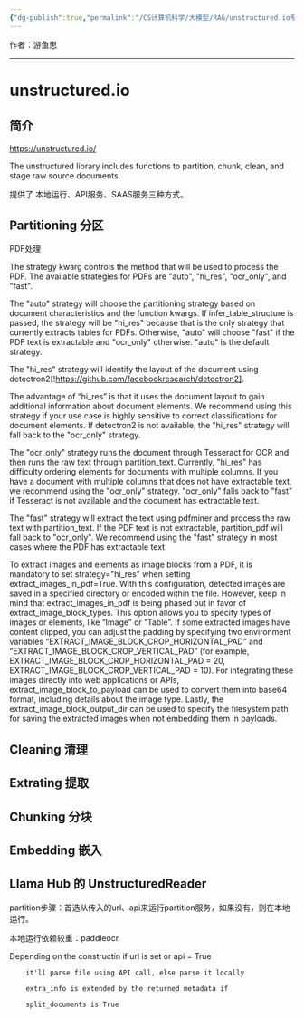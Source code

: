```yaml
---
{"dg-publish":true,"permalink":"/CS计算机科学/大模型/RAG/unstructured.io专题/","noteIcon":"","created":"2024-02-08T17:52:57.823+08:00","updated":"2024-04-24T00:05:56.362+08:00"}
---
```



作者：游鱼思

---
# unstructured.io

## 简介

https://unstructured.io/

The unstructured library includes functions to partition, chunk, clean, and stage raw source documents.

提供了 本地运行、API服务、SAAS服务三种方式。

## Partitioning 分区

PDF处理

The strategy kwarg controls the method that will be used to process the PDF. The available strategies for PDFs are "auto", "hi_res", "ocr_only", and "fast".

The "auto" strategy will choose the partitioning strategy based on document characteristics and the function kwargs. If infer_table_structure is passed, the strategy will be "hi_res" because that is the only strategy that currently extracts tables for PDFs. Otherwise, "auto" will choose "fast" if the PDF text is extractable and "ocr_only" otherwise. "auto" is the default strategy.

The "hi_res" strategy will identify the layout of the document using detectron2[!https://github.com/facebookresearch/detectron2].

The advantage of “hi_res” is that it uses the document layout to gain additional information about document elements. We recommend using this strategy if your use case is highly sensitive to correct classifications for document elements. If detectron2 is not available, the "hi_res" strategy will fall back to the "ocr_only" strategy.

The "ocr_only" strategy runs the document through Tesseract for OCR and then runs the raw text through partition_text. Currently, "hi_res" has difficulty ordering elements for documents with multiple columns. If you have a document with multiple columns that does not have extractable text, we recommend using the "ocr_only" strategy. "ocr_only" falls back to "fast" if Tesseract is not available and the document has extractable text.

The "fast" strategy will extract the text using pdfminer and process the raw text with partition_text. If the PDF text is not extractable, partition_pdf will fall back to "ocr_only". We recommend using the "fast" strategy in most cases where the PDF has extractable text.

To extract images and elements as image blocks from a PDF, it is mandatory to set strategy="hi_res" when setting extract_images_in_pdf=True. With this configuration, detected images are saved in a specified directory or encoded within the file. However, keep in mind that extract_images_in_pdf is being phased out in favor of extract_image_block_types. This option allows you to specify types of images or elements, like “Image” or “Table”. If some extracted images have content clipped, you can adjust the padding by specifying two environment variables “EXTRACT_IMAGE_BLOCK_CROP_HORIZONTAL_PAD” and “EXTRACT_IMAGE_BLOCK_CROP_VERTICAL_PAD” (for example, EXTRACT_IMAGE_BLOCK_CROP_HORIZONTAL_PAD = 20, EXTRACT_IMAGE_BLOCK_CROP_VERTICAL_PAD = 10). For integrating these images directly into web applications or APIs, extract_image_block_to_payload can be used to convert them into base64 format, including details about the image type. Lastly, the extract_image_block_output_dir can be used to specify the filesystem path for saving the extracted images when not embedding them in payloads.

## Cleaning 清理


## Extrating 提取


## Chunking 分块



## Embedding 嵌入


## Llama Hub 的 UnstructuredReader

partition步骤：首选从传入的url、api来运行partition服务，如果没有，则在本地运行。

本地运行依赖较重：paddleocr

Depending on the constructin if url is set or api = True

        it'll parse file using API call, else parse it locally

        extra_info is extended by the returned metadata if 

        split_documents is True
